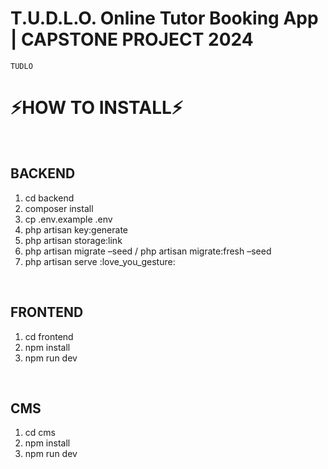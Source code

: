 # T.U.D.L.O. Online Tutor Booking App | CAPSTONE PROJECT 2024

`TUDLO`

<h1>⚡️HOW TO INSTALL⚡️</h1>
<br>
<h2>BACKEND</h2>
<ol>
<li>cd backend</li>
<li>composer install</li>
<li>cp .env.example .env</li>
<li>php artisan key:generate</li>
<li>php artisan storage:link</li>
<li>php artisan migrate –seed / php artisan migrate:fresh –seed </li>
<li>php artisan serve :love_you_gesture: </li>
</ol>
<br>
<h2>FRONTEND</h2>
<ol>
<li>cd frontend</li>
<li>npm install</li>
<li>npm run dev</li>
  </ol>
  <br>
<h2>CMS</h2>
<ol>
<li>cd cms</li>
<li>npm install</li>
<li>npm run dev</li>
</ol>
